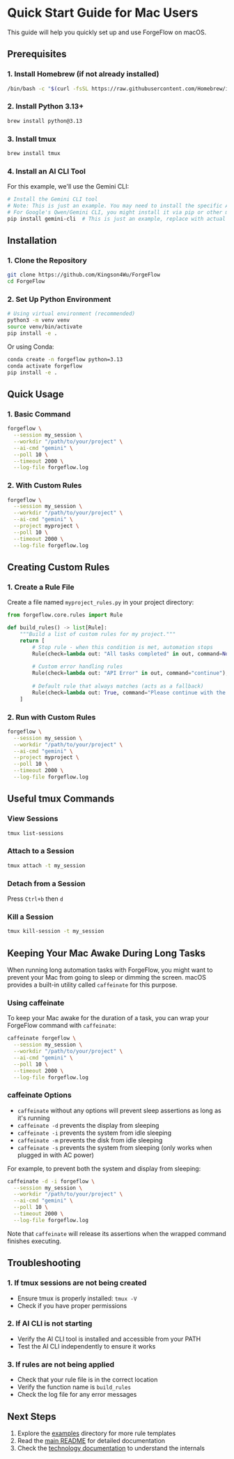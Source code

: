 # Quick Start Guide for Mac Users

This guide will help you quickly set up and use ForgeFlow on macOS.

## Prerequisites

### 1. Install Homebrew (if not already installed)

```bash
/bin/bash -c "$(curl -fsSL https://raw.githubusercontent.com/Homebrew/install/HEAD/install.sh)"
```

### 2. Install Python 3.13+

```bash
brew install python@3.13
```

### 3. Install tmux

```bash
brew install tmux
```

### 4. Install an AI CLI Tool

For this example, we'll use the Gemini CLI:

```bash
# Install the Gemini CLI tool
# Note: This is just an example. You may need to install the specific AI CLI tool you want to use.
# For Google's Qwen/Gemini CLI, you might install it via pip or other methods depending on availability.
pip install gemini-cli  # This is just an example, replace with actual installation command
```

## Installation

### 1. Clone the Repository

```bash
git clone https://github.com/Kingson4Wu/ForgeFlow
cd ForgeFlow
```

### 2. Set Up Python Environment

```bash
# Using virtual environment (recommended)
python3 -m venv venv
source venv/bin/activate
pip install -e .
```

Or using Conda:

```bash
conda create -n forgeflow python=3.13
conda activate forgeflow
pip install -e .
```

## Quick Usage

### 1. Basic Command

```bash
forgeflow \
  --session my_session \
  --workdir "/path/to/your/project" \
  --ai-cmd "gemini" \
  --poll 10 \
  --timeout 2000 \
  --log-file forgeflow.log
```

### 2. With Custom Rules

```bash
forgeflow \
  --session my_session \
  --workdir "/path/to/your/project" \
  --ai-cmd "gemini" \
  --project myproject \
  --poll 10 \
  --timeout 2000 \
  --log-file forgeflow.log
```

## Creating Custom Rules

### 1. Create a Rule File

Create a file named `myproject_rules.py` in your project directory:

```python
from forgeflow.core.rules import Rule

def build_rules() -> list[Rule]:
    """Build a list of custom rules for my project."""
    return [
        # Stop rule - when this condition is met, automation stops
        Rule(check=lambda out: "All tasks completed" in out, command=None),
        
        # Custom error handling rules
        Rule(check=lambda out: "API Error" in out, command="continue"),
        
        # Default rule that always matches (acts as a fallback)
        Rule(check=lambda out: True, command="Please continue with the next task"),
    ]
```

### 2. Run with Custom Rules

```bash
forgeflow \
  --session my_session \
  --workdir "/path/to/your/project" \
  --ai-cmd "gemini" \
  --project myproject \
  --poll 10 \
  --timeout 2000 \
  --log-file forgeflow.log
```

## Useful tmux Commands

### View Sessions

```bash
tmux list-sessions
```

### Attach to a Session

```bash
tmux attach -t my_session
```

### Detach from a Session

Press `Ctrl+b` then `d`

### Kill a Session

```bash
tmux kill-session -t my_session
```

## Keeping Your Mac Awake During Long Tasks

When running long automation tasks with ForgeFlow, you might want to prevent your Mac from going to sleep or dimming the
screen. macOS provides a built-in utility called `caffeinate` for this purpose.

### Using caffeinate

To keep your Mac awake for the duration of a task, you can wrap your ForgeFlow command with `caffeinate`:

```bash
caffeinate forgeflow \
  --session my_session \
  --workdir "/path/to/your/project" \
  --ai-cmd "gemini" \
  --poll 10 \
  --timeout 2000 \
  --log-file forgeflow.log
```

### caffeinate Options

- `caffeinate` without any options will prevent sleep assertions as long as it's running
- `caffeinate -d` prevents the display from sleeping
- `caffeinate -i` prevents the system from idle sleeping
- `caffeinate -m` prevents the disk from idle sleeping
- `caffeinate -s` prevents the system from sleeping (only works when plugged in with AC power)

For example, to prevent both the system and display from sleeping:

```bash
caffeinate -d -i forgeflow \
  --session my_session \
  --workdir "/path/to/your/project" \
  --ai-cmd "gemini" \
  --poll 10 \
  --timeout 2000 \
  --log-file forgeflow.log
```

Note that `caffeinate` will release its assertions when the wrapped command finishes executing.

## Troubleshooting

### 1. If tmux sessions are not being created

- Ensure tmux is properly installed: `tmux -V`
- Check if you have proper permissions

### 2. If AI CLI is not starting

- Verify the AI CLI tool is installed and accessible from your PATH
- Test the AI CLI independently to ensure it works

### 3. If rules are not being applied

- Check that your rule file is in the correct location
- Verify the function name is `build_rules`
- Check the log file for any error messages

## Next Steps

1. Explore the [examples](../examples/) directory for more rule templates
2. Read the [main README](../README.md) for detailed documentation
3. Check the [technology documentation](tech.md) to understand the internals